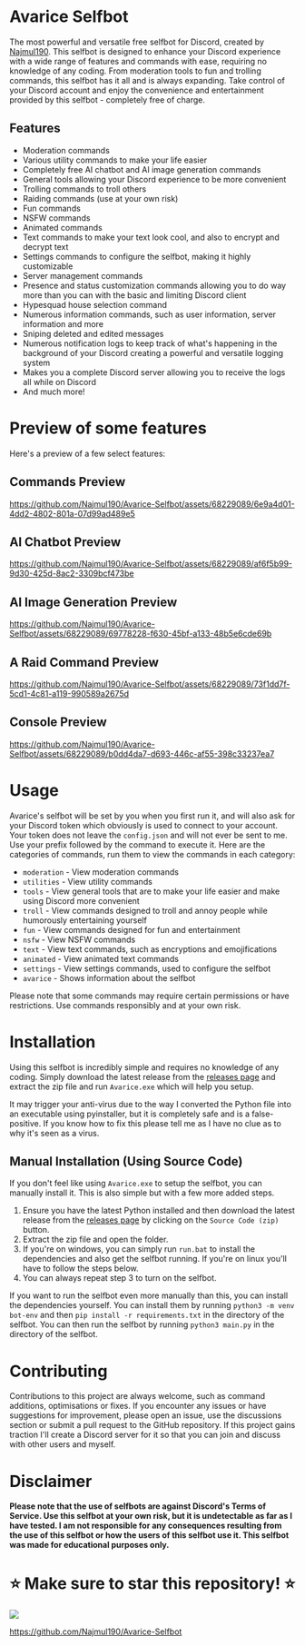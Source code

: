 # Avarice Selfbot

The most powerful and versatile free selfbot for Discord, created by [Najmul190](https://github.com/Najmul190). This selfbot is designed to enhance your Discord experience with a wide range of features and commands with ease, requiring no knowledge of any coding. From moderation tools to fun and trolling commands, this selfbot has it all and is always expanding. Take control of your Discord account and enjoy the convenience and entertainment provided by this selfbot - completely free of charge.

## Features

- Moderation commands
- Various utility commands to make your life easier
- Completely free AI chatbot and AI image generation commands
- General tools allowing your Discord experience to be more convenient
- Trolling commands to troll others
- Raiding commands (use at your own risk)
- Fun commands
- NSFW commands
- Animated commands
- Text commands to make your text look cool, and also to encrypt and decrypt text
- Settings commands to configure the selfbot, making it highly customizable
- Server management commands
- Presence and status customization commands allowing you to do way more than you can with the basic and limiting Discord client
- Hypesquad house selection command
- Numerous information commands, such as user information, server information and more
- Sniping deleted and edited messages
- Numerous notification logs to keep track of what's happening in the background of your Discord creating a powerful and versatile logging system
- Makes you a complete Discord server allowing you to receive the logs all while on Discord
- And much more!

# Preview of some features

Here's a preview of a few select features:

## Commands Preview

https://github.com/Najmul190/Avarice-Selfbot/assets/68229089/6e9a4d01-4dd2-4802-801a-07d99ad489e5

## AI Chatbot Preview

https://github.com/Najmul190/Avarice-Selfbot/assets/68229089/af6f5b99-9d30-425d-8ac2-3309bcf473be

## AI Image Generation Preview

https://github.com/Najmul190/Avarice-Selfbot/assets/68229089/69778228-f630-45bf-a133-48b5e6cde69b

## A Raid Command Preview

https://github.com/Najmul190/Avarice-Selfbot/assets/68229089/73f1dd7f-5cd1-4c81-a119-990589a2675d

## Console Preview

https://github.com/Najmul190/Avarice-Selfbot/assets/68229089/b0dd4da7-d693-446c-af55-398c33237ea7

# Usage

Avarice's selfbot will be set by you when you first run it, and will also ask for your Discord token which obviously is used to connect to your account. Your token does not leave the `config.json` and will not ever be sent to me. Use your prefix followed by the command to execute it. Here are the categories of commands, run them to view the commands in each category:

- `moderation` - View moderation commands
- `utilities` - View utility commands
- `tools` - View general tools that are to make your life easier and make using Discord more convenient
- `troll` - View commands designed to troll and annoy people while humorously entertaining yourself
- `fun` - View commands designed for fun and entertainment
- `nsfw` - View NSFW commands
- `text` - View text commands, such as encryptions and emojifications
- `animated` - View animated text commands
- `settings` - View settings commands, used to configure the selfbot
- `avarice` - Shows information about the selfbot

Please note that some commands may require certain permissions or have restrictions. Use commands responsibly and at your own risk.

# Installation

Using this selfbot is incredibly simple and requires no knowledge of any coding. Simply download the latest release from the [releases page](https://github.com/Najmul190/Avarice-Selfbot/releases/) and extract the zip file and run `Avarice.exe` which will help you setup.

It may trigger your anti-virus due to the way I converted the Python file into an executable using pyinstaller, but it is completely safe and is a false-positive. If you know how to fix this please tell me as I have no clue as to why it's seen as a virus.

## Manual Installation (Using Source Code)

If you don't feel like using `Avarice.exe` to setup the selfbot, you can manually install it. This is also simple but with a few more added steps.

1. Ensure you have the latest Python installed and then download the latest release from the [releases page](https://github.com/Najmul190/Avarice-Selfbot/releases/) by clicking on the `Source Code (zip)` button.
2. Extract the zip file and open the folder.
3. If you're on windows, you can simply run `run.bat` to install the dependencies and also get the selfbot running. If you're on linux you'll have to follow the steps below.
4. You can always repeat step 3 to turn on the selfbot.

If you want to run the selfbot even more manually than this, you can install the dependencies yourself. You can install them by running `python3 -m venv bot-env` and then `pip install -r requirements.txt` in the directory of the selfbot. You can then run the selfbot by running `python3 main.py` in the directory of the selfbot.

# Contributing

Contributions to this project are always welcome, such as command additions, optimisations or fixes. If you encounter any issues or have suggestions for improvement, please open an issue, use the discussions section or submit a pull request to the GitHub repository. If this project gains traction I'll create a Discord server for it so that you can join and discuss with other users and myself.

# **Disclaimer**

**Please note that the use of selfbots are against Discord's Terms of Service. Use this selfbot at your own risk, but it is undetectable as far as I have tested. I am not responsible for any consequences resulting from the use of this selfbot or how the users of this selfbot use it. This selfbot was made for educational purposes only.**

# ⭐ **Make sure to star this repository!** ⭐

<img style="vertical-align: top;" src="https://discord.c99.nl/widget/theme-4/451627446941515817.png"/>

https://github.com/Najmul190/Avarice-Selfbot

